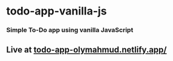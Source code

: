 # todo-app-vanilla-js
### Simple To-Do app using vanilla JavaScript
## Live at [todo-app-olymahmud.netlify.app/](https://todo-app-olymahmud.netlify.app/)
